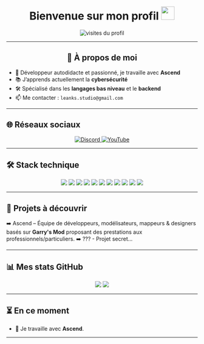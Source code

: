 <h1 align="center">
  Bienvenue sur mon profil
  <img src="https://media.giphy.com/media/hvRJCLFzcasrR4ia7z/giphy.gif" width="35">
</h1>

<p align="center">
  <img src="https://komarev.com/ghpvc/?username=LeanksCelsus&label=Visiteurs&color=0e75b6&style=flat" alt="visites du profil"/>
</p>

---

<div align="center">

## 🚀 À propos de moi

</div>

<ul>
  <li>🎯 Développeur autodidacte et passionné, je travaille avec <strong>Ascend</strong></li>
  <li>📚 J’apprends actuellement la <strong>cybersécurité</strong></li>
  <li>🛠️ Spécialisé dans les <strong>langages bas niveau</strong> et le <strong>backend</strong></li>
  <li>📫 Me contacter : <code>leanks.studio@gmail.com</code></li>
</ul>

---

## 🌐 Réseaux sociaux

<p align="center">
  <a href="https://team.modfr.xyz/leanks/" target="_blank" rel="noopener noreferrer">
    <img src="https://img.shields.io/badge/Discord-5865F2?style=for-the-badge&logo=discord&logoColor=white" alt="Discord" />
  </a>
  <a href="https://www.youtube.com/@leanks4328" target="_blank" rel="noopener noreferrer">
    <img src="https://img.shields.io/badge/YouTube-%23FF0000.svg?style=for-the-badge&logo=YouTube&logoColor=white" alt="YouTube" />
  </a>
</p>

---

## 🛠️ Stack technique

<p align="center">
  <img src="https://img.shields.io/badge/HTML-E34F26?style=for-the-badge&logo=html5&logoColor=white" />
  <img src="https://img.shields.io/badge/CSS-1572B6?style=for-the-badge&logo=css3&logoColor=white" />
  <img src="https://img.shields.io/badge/JavaScript-F7DF1E?style=for-the-badge&logo=javascript&logoColor=black" />
  <img src="https://img.shields.io/badge/Python-3670A0?style=for-the-badge&logo=python&logoColor=ffdd54" />
  <img src="https://img.shields.io/badge/Node.js-339933?style=for-the-badge&logo=node.js&logoColor=white" />
  <img src="https://img.shields.io/badge/MySQL-00758F?style=for-the-badge&logo=mysql&logoColor=white" />
  <img src="https://img.shields.io/badge/HTML-red?style=for-the-badge&logo=html5&logoColor=fff" />
  <img src="https://img.shields.io/badge/Java-%23ED8B00.svg?style=for-the-badge&logo=openjdk&logoColor=white" />
  <img src="https://img.shields.io/badge/Lua-%232C2D72.svg?style=for-the-badge&logo=lua&logoColor=white" />
  <img src="https://img.shields.io/badge/C-00599C?style=for-the-badge&logo=c&logoColor=white" />
  <img src="https://img.shields.io/badge/C++-%2300599C.svg?style=for-the-badge&logo=c%2B%2B&logoColor=white" />
</p>

---

## 📌 Projets à découvrir

➡️ Ascend – Équipe de développeurs, modélisateurs, mappeurs & designers basés sur **Garry's Mod** proposant des prestations aux professionnels/particuliers.
➡️ ??? - Projet secret...

---

## 📊 Mes stats GitHub

<p align="center">
  <img src="https://github-readme-stats.vercel.app/api?username=LeanksCelsus&show_icons=true&theme=default&hide_border=true" />
  <img src="https://github-readme-stats.vercel.app/api/top-langs/?username=LeanksCelsus&layout=compact&hide_border=true" />
</p>

---

## ⏳ En ce moment

- 🚧 Je travaille avec **Ascend**.

---
